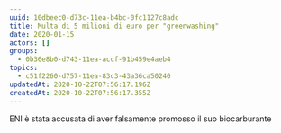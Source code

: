 ```yaml
---
uuid: 10dbeec0-d73c-11ea-b4bc-0fc1127c8adc
title: Multa di 5 milioni di euro per "greenwashing"
date: 2020-01-15
actors: []
groups:
  - 0b36e8b0-d743-11ea-accf-91b459e4aeb4
topics:
  - c51f2260-d757-11ea-83c3-43a36ca50240
updatedAt: 2020-10-22T07:56:17.196Z
createdAt: 2020-10-22T07:56:17.355Z
---
```


ENI è stata accusata di aver falsamente promosso il suo biocarburante
